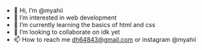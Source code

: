 - 👋 Hi, I’m @myahii
- 👀 I’m interested in web development 
- 🌱 I’m currently learning the basics of html and css 
- 💞️ I’m looking to collaborate on idk yet
- 📫 How to reach me dh64843@gmail.com  or instagram @myahii

<!---
myahii/myahii is a ✨ special ✨ repository because its `README.md` (this file) appears on your GitHub profile.
You can click the Preview link to take a look at your changes.
--->

